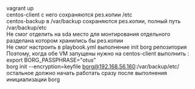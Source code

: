 vagrant up \
centos-client с него сохраняются рез.копии /etc \
centos-backup в /var/backup сохраняются рез.копии, полный путь /var/backup/etc \
Не смог отделить на sda место для монтирования отдельного разделана котором хранились бы рез.копии \
Не смог настроить в playbook.yml выполнение init borg репозитория \
Поэтому, когда обе VM запущены нужно на centos-client выполнить : \
export BORG_PASSPHRASE="otus" \
borg init --encryption=keyfile borg@192.168.56.160:/var/backup/etc/  \
остальное должно начать работать сразу после выполнения инициализации borg

